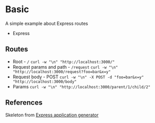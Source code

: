 # Basic
A simple example about Express routes

- Express

## Routes
- Root - `/`
    `curl -w "\n" "http://localhost:3000/"`
- Request params and path - `/request`
    `curl -w "\n" "http://localhost:3000/request?foo=bar&x=y"`
- Request body - POST
    `curl -w "\n" -X POST -d "foo=bar&x=y" "http://localhost:3000/body"`
- Params
    `curl -w "\n" "http://localhost:3000/parent/1/child/2"`

## References
Skeleton from [Express application generator](https://expressjs.com/en/starter/generator.html)
